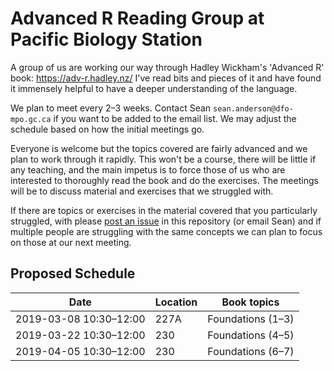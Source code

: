 # Advanced R Reading Group at Pacific Biology Station

A group of us are working our way through Hadley Wickham's 'Advanced R' book: <https://adv-r.hadley.nz/> I've read bits and pieces of it and have found it immensely helpful to have a deeper understanding of the language.

We plan to meet every 2–3 weeks. Contact Sean `sean.anderson@dfo-mpo.gc.ca` if you want to be added to the email list. We may adjust the schedule based on how the initial meetings go. 

Everyone is welcome but the topics covered are fairly advanced and we plan to work through it rapidly. This won't be a course, there will be little if any teaching, and the main impetus is to force those of us who are interested to thoroughly read the book and do the exercises. The meetings will be to discuss material and exercises that we struggled with.

If there are topics or exercises in the material covered that you particularly struggled, with please [post an issue](https://github.com/pbs-assess/adv-r-pbs/issues) in this repository (or email Sean) and if multiple people are struggling with the same concepts we can plan to focus on those at our next meeting.

## Proposed Schedule

| Date                     | Location  | Book topics                         |
|--------------------------|-----------|-------------------------------------|
| 2019-03-08 10:30–12:00   | 227A      | Foundations (1–3)                   |
| 2019-03-22 10:30–12:00   | 230       | Foundations (4–5)                   |
| 2019-04-05 10:30–12:00   | 230       | Foundations (6–7)                   |

